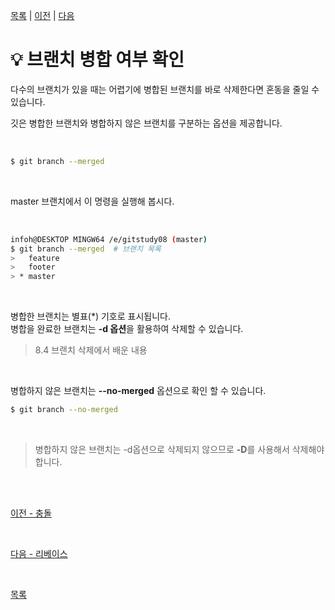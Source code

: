 [목록][목록] | [이전][이전] | [다음][다음]

[목록]: README.md "목록"
[이전]: 05-crash.md "이전"
[다음]: 07-rebase.md "다음"

# **:bulb: 브랜치 병합 여부 확인**
다수의 브랜치가 있을 때는 어렵기에 병합된 브랜치를 바로 삭제한다면 혼동을 줄일 수 있습니다. <br>

깃은 병합한 브랜치와 병합하지 않은 브랜치를 구분하는 옵션을 제공합니다. 

<br>

```bash
$ git branch --merged
```

<br>

master 브랜치에서 이 명령을 실행해 봅시다.

<br>

```bash
infoh@DESKTOP MINGW64 /e/gitstudy08 (master)
$ git branch --merged  # 브랜치 목록
>   feature 
>   footer
> * master
```

<br>

병합한 브랜치는 별표(*) 기호로 표시됩니다. <br>
병합을 완료한 브랜치는 **-d 옵션**을 활용하여 삭제할 수 있습니다. <br>

> 8.4 브랜치 삭제에서 배운 내용 

<br> 

병합하지 않은 브랜치는 **--no-merged** 옵션으로 확인 할 수 있습니다. <br>

```bash
$ git branch --no-merged
```

<br>

> 병합하지 않은 브랜치는 -d옵션으로 삭제되지 않으므로 **-D**를 사용해서 삭제해야합니다.

<br><br>

[이전 - 충돌](05-crash.md)

<br>

[다음 - 리베이스](07-rebase.md)

<br>

[목록](README.md)
